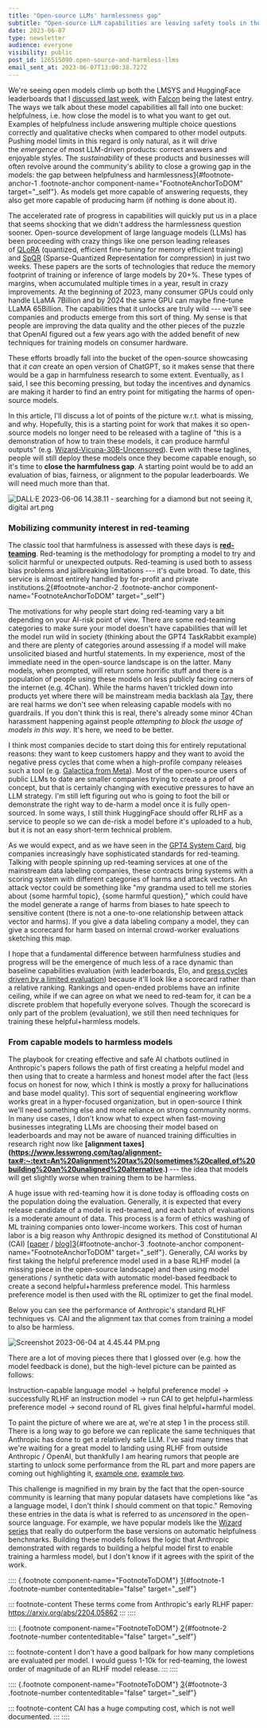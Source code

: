 ```yaml
---
title: "Open-source LLMs' harmlessness gap"
subtitle: "Open-source LLM capabilities are leaving safety tools in the dust. What can we do?"
date: 2023-06-07
type: newsletter
audience: everyone
visibility: public
post_id: 126515090.open-source-and-harmless-llms
email_sent_at: 2023-06-07T13:00:38.727Z
---
```

We\'re seeing open models climb up both the LMSYS and HuggingFace leaderboards that I [discussed last week](https://www.interconnects.ai/p/evaluating-open-llms), with [Falcon](https://huggingface.co/blog/falcon) being the latest entry. The ways we talk about these model capabilities all fall into one bucket: helpfulness, i.e. how close the model is to what you want to get out. Examples of helpfulness include answering multiple choice questions correctly and qualitative checks when compared to other model outputs. Pushing model limits in this regard is only natural, as it will drive the *emergence* of most LLM-driven products: correct answers and enjoyable styles. The *sustainability* of these products and businesses will often revolve around the community\'s ability to close a growing gap in the models: the gap between helpfulness and harmlessness[1](#footnote-1){#footnote-anchor-1 .footnote-anchor component-name="FootnoteAnchorToDOM" target="_self"}. As models get more capable of answering requests, they also get more capable of producing harm (if nothing is done about it).

The accelerated rate of progress in capabilities will quickly put us in a place that seems shocking that we didn\'t address the harmlessness question sooner. Open-source development of large language models (LLMs) has been proceeding with crazy things like one person leading releases of [QLoRA](https://arxiv.org/abs/2305.14314) (quantized, efficient fine-tuning for memory efficient training) and [SpQR](https://arxiv.org/abs/2306.03078) (Sparse-Quantized Representation for compression) in just two weeks. These papers are the sorts of technologies that reduce the memory footprint of training or inference of large models by 20+%. These types of margins, when accumulated multiple times in a year, result in crazy improvements. At the beginning of 2023, many consumer GPUs could only handle LLaMA 7Billion and by 2024 the same GPU can maybe fine-tune LLaMA 65Billion. The capabilities that it unlocks are truly wild --- we\'ll see companies and products emerge from this sort of thing. My sense is that people are improving the data quality and the other pieces of the puzzle that OpenAI figured out a few years ago with the added benefit of new techniques for training models on consumer hardware.

These efforts broadly fall into the bucket of the open-source showcasing that *it can* create an open version of ChatGPT, so it makes sense that there would be a gap in harmfulness research to some extent. Eventually, as I said, I see this becoming pressing, but today the incentives and dynamics are making it harder to find an entry point for mitigating the harms of open-source models.

In this article, I\'ll discuss a lot of points of the picture w.r.t. what is missing, and why. Hopefully, this is a starting point for work that makes it so open-source models no longer need to be released with a tagline of \"this is a demonstration of how to train these models, it can produce harmful outputs\" (e.g. [Wizard-Vicuna-30B-Uncensored](https://huggingface.co/ehartford/Wizard-Vicuna-30B-Uncensored)). Even with these taglines, people will still deploy these models once they become capable enough, so it\'s time to **close the harmfulness gap**. A starting point would be to add an evaluation of bias, fairness, or alignment to the popular leaderboards. We will need much more than that.

![DALL·E 2023-06-06 14.38.11 - searching for a diamond but not seeing it, digital art.png](images/126515090.open-source-and-harmless-llms_2f3003c8-5244-4881-b144-63e2bb320fe5.png)

### Mobilizing community interest in red-teaming

The classic tool that harmfulness is assessed with these days is **[red-teaming](https://huggingface.co/blog/red-teaming)**. Red-teaming is the methodology for prompting a model to try and solicit harmful or unexpected outputs. Red-teaming is used both to assess bias problems and jailbreaking limitations --- it\'s quite broad. To date, this service is almost entirely handled by for-profit and private institutions.[2](#footnote-2){#footnote-anchor-2 .footnote-anchor component-name="FootnoteAnchorToDOM" target="_self"}

The motivations for why people start doing red-teaming vary a bit depending on your AI-risk point of view. There are some red-teaming categories to make sure your model doesn\'t have capabilities that will let the model run wild in society (thinking about the GPT4 TaskRabbit example) and there are plenty of categories around assessing if a model will make unsolicited biased and hurtful statements. In my experience, most of the immediate need in the open-source landscape is on the latter. Many models, when prompted, will return some horrific stuff and there is a population of people using these models on less publicly facing corners of the internet (e.g. 4Chan). While the harms haven\'t trickled down into products yet where there will be mainstream media backlash ala [Tay](https://www.theverge.com/2016/3/24/11297050/tay-microsoft-chatbot-racist), there are real harms we don\'t see when releasing capable models with no guardrails. If you don\'t think this is real, there\'s already some minor 4Chan harassment happening against people *attempting to block the usage of models in this way*. It\'s here, we need to be better.

I think most companies decide to start doing this for entirely reputational reasons: they want to keep customers happy and they want to avoid the negative press cycles that come when a high-profile company releases such a tool (e.g. [Galactica from Meta](https://arstechnica.com/information-technology/2022/11/after-controversy-meta-pulls-demo-of-ai-model-that-writes-scientific-papers/)). Most of the open-source users of public LLMs to date are smaller companies trying to create a proof of concept, but that is certainly changing with executive pressures to have an LLM strategy. I\'m still left figuring out who is going to foot the bill or demonstrate the right way to de-harm a model once it is fully open-sourced. In some ways, I still think HuggingFace should offer RLHF as a service to people so we can de-risk a model before it's uploaded to a hub, but it is not an easy short-term technical problem.

As we would expect, and as we have seen in the [GPT4 System Card](https://cdn.openai.com/papers/gpt-4-system-card.pdf), big companies increasingly have sophisticated standards for red-teaming. Talking with people spinning up red-teaming services at one of the mainstream data labeling companies, these contracts bring systems with a scoring system with different categories of harms and attack vectors. An attack vector could be something like \"my grandma used to tell me stories about {some harmful topic}, {some harmful question},\" which could have the model generate a range of harms from biases to hate speech to sensitive content (there is not a one-to-one relationship between attack vector and harms). If you give a data labeling company a model, they can give a scorecard for harm based on internal crowd-worker evaluations sketching this map.

I hope that a fundamental difference between harmfulness studies and progress will be the emergence of much less of a race dynamic than baseline capabilities evaluation (with leaderboards, Elo, and [press cycles driven by a limited evaluation](https://www.supervised.news/p/falcon-llama-and-the-new-scoring)) because it\'ll look like a scorecard rather than a relative ranking. Rankings and open-ended problems have an infinite ceiling, while if we can agree on what we need to red-team for, it can be a discrete problem that hopefully everyone solves. Though the scorecard is only part of the problem (evaluation), we still then need techniques for training these helpful+harmless models.

### From capable models to harmless models

The playbook for creating effective and safe AI chatbots outlined in Anthropic\'s papers follows the path of first creating a helpful model and then using that to create a harmless and honest model after the fact (less focus on honest for now, which I think is mostly a proxy for hallucinations and base model quality). This sort of sequential engineering workflow works great in a hyper-focused organization, but in open-source I think we\'ll need something else and more reliance on strong community norms. In many use cases, I don\'t know what to expect when fast-moving businesses integrating LLMs are choosing their model based on leaderboards and may not be aware of nuanced training difficulties in research right now like **[alignment taxes](https://www.lesswrong.com/tag/alignment-tax#:~:text=An%20alignment%20tax%20(sometimes%20called,of%20building%20an%20unaligned%20alternative.)** --- the idea that models will get slightly worse when training them to be harmless.

A huge issue with red-teaming how it is done today is offloading costs on the population doing the evaluation. Generally, it is expected that every release candidate of a model is red-teamed, and each batch of evaluations is a moderate amount of data. This process is a form of ethics washing of ML training companies onto lower-income workers. This cost of human labor is a big reason why Anthropic designed its method of Constitutional AI (CAI) \[[paper](https://arxiv.org/abs/2212.08073) / [blog](https://www.anthropic.com/index/claudes-constitution)\][3](#footnote-3){#footnote-anchor-3 .footnote-anchor component-name="FootnoteAnchorToDOM" target="_self"}. Generally, CAI works by first taking the helpful preference model used in a base RLHF model (a missing piece in the open-source landscape) and then using model generations / synthetic data with automatic model-based feedback to create a second helpful+harmless preference model. This harmless preference model is then used with the RL optimizer to get the final model.

Below you can see the performance of Anthropic\'s standard RLHF techniques vs. CAI and the alignment tax that comes from training a model to also be harmless.

![Screenshot 2023-06-04 at 4.45.44 PM.png](images/126515090.open-source-and-harmless-llms_443fcb04-3de1-4b84-987a-dd0ee3caeb24.png)

There are a lot of moving pieces there that I glossed over (e.g. how the model feedback is done), but the high-level picture can be painted as follows:

Instruction-capable language model → helpful preference model → successfully RLHF an instruction model → run CAI to get helpful+harmless preference model → second round of RL gives final helpful+harmful model.

To paint the picture of where we are at, we\'re at step 1 in the process still. There is a long way to go before we can replicate the same techniques that Anthropic has done to get a relatively safe LLM. I\'ve said many times that we\'re waiting for a great model to landing using RLHF from outside Anthropic / OpenAI, but thankfully I am hearing rumors that people are starting to unlock some performance from the RL part and more papers are coming out highlighting it, [example one](https://twitter.com/natolambert/status/1665790818408448001), [example two](https://twitter.com/johanferret/status/1665723072299630595).

This challenge is magnified in my brain by the fact that the open-source community is learning that many popular datasets have completions like \"as a language model, I don\'t think I should comment on that topic.\" Removing these entries in the data is what is referred to as *uncensored* in the open-source language. For example, we have popular models like the [Wizard series](https://huggingface.co/ehartford/Wizard-Vicuna-30B-Uncensored) that really do outperform the base versions on automatic helpfulness benchmarks. Building these models follows the logic that Anthropic demonstrated with regards to building a helpful model first to enable training a harmless model, but I don\'t know if it agrees with the spirit of the work.

:::: {.footnote component-name="FootnoteToDOM"}
[1](#footnote-anchor-1){#footnote-1 .footnote-number contenteditable="false" target="_self"}

::: footnote-content
These terms come from Anthropic's early RLHF paper: https://arxiv.org/abs/2204.05862
:::
::::

:::: {.footnote component-name="FootnoteToDOM"}
[2](#footnote-anchor-2){#footnote-2 .footnote-number contenteditable="false" target="_self"}

::: footnote-content
I don\'t have a good ballpark for how many completions are evaluated per model. I would guess 1-10k for red-teaming, the lowest order of magnitude of an RLHF model release.
:::
::::

:::: {.footnote component-name="FootnoteToDOM"}
[3](#footnote-anchor-3){#footnote-3 .footnote-number contenteditable="false" target="_self"}

::: footnote-content
CAI has a huge computing cost, which is not well documented.
:::
::::
